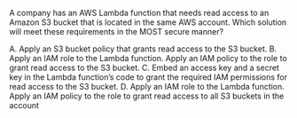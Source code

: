 A company has an AWS Lambda function that needs read access to an Amazon S3 bucket that is located in the same AWS account. Which solution will meet these requirements in the MOST secure manner? 

A. Apply an S3 bucket policy that grants read access to the S3 bucket. 
B. Apply an IAM role to the Lambda function. Apply an IAM policy to the role to grant read access to the S3 bucket. 
C. Embed an access key and a secret key in the Lambda function’s code to grant the required IAM permissions for read access to the S3 bucket. 
D. Apply an IAM role to the Lambda function. Apply an IAM policy to the role to grant read access to all S3 buckets in the account
